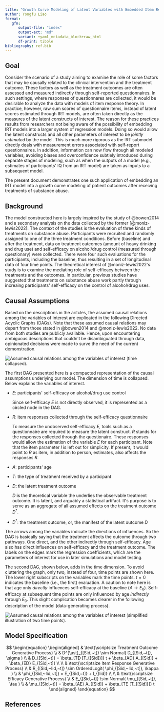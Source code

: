 ```yaml
---
title: "Growth Curve Modeling of Latent Variables with Embedded Item Response Models"
author: Yongfu Liao
format: 
   gfm:
      output-file: "index"
      output-ext: "md"
      variant: +yaml_metadata_block+raw_html
      df-print: tibble
bibliography: ref.bib
---
```


<!--
```{r setup, include=FALSE}
knitr::opts_chunk$set(
	message = FALSE,
	warning = FALSE,
	#results = 'hold',
	out.width = "100%",
	fig.align = 'center',
	comment = "",
	fig.dim = c(10, 5.5),
   dev='svglite',
   dev.args = list(bg = "transparent"),
   NULL
)
```
-->

Goal
-----

Consider the scenario of a study aiming to examine the role of some factors that
may be causally related to the clinical intervention and the treatment outcome.
These factors as well as the treatment outcomes are often assessed and measured
indirectly through self-reported questionnaires. In such settings, where
responses of questionnares are collected, it would be desirable to analyze the
data with models of item response theory. In practice, however, raw sum scores
of questionnaire items, instead of latent scores estimated through IRT models,
are often taken directly as the measures of the latent constructs of interest.
The reason for these practices results from researchers not being aware of the
possibility of embedding IRT models into a larger system of regression models.
Doing so would allow the latent constructs and all other parameters of interest
to be *jointly estimated* by the model. This is much more rigorous as the IRT
submodel directly deals with measurement errors associated with self-report
questionnaires. In addition, information can now flow through all modeled
variables, avoiding biases and overconfidence subtlely introduced during
separate stages of modeling, such as when the outputs of a model (e.g.,
estimates of participants' IQ from an IRT model) are taken as inputs to a
subsequent model.

The present document demonstrates one such application of embedding an IRT model
into a growth curve modeling of patient outcomes after receiving treatments of
substance abuse.


Background
----------

The model constructed here is largely inspired by the study of @bowen2014 and a
secondary analysis on the data collected by the former [@moniz-lewis2022]. The
context of the studies is the evaluation of three kinds of treatments on
substance abuse. Participants were recruited and randomly assigned to one of the
three treatment conditions. Before (baseline) and after the treatment, data on
treatment outcomes (amount of heavy drinking and drug use) and self-efficacy on
alcohol/drug control (measured through questionary) were collected. There were
four such evaluations for the participants, including the baseline, thus
resulting in a set of longitudinal data of four time points. The theoretical
interest of @moniz-lewis2022\'s study is to examine the mediating role of
self-efficacy between the treatments and the outcomes. In particular, previous
studies have suggested that treatments on substance abuse work partly through
increaing participants' self-efficacy on the control of alcohol/drug uses.


Causal Assumptions
------------------

Based on the descriptions in the aritcles, the assumed causal relations among
the variables of interest are explicated in the following Directed Acyclic
Graphs (DAGs). Note that these assumed causal relations may depart from those
stated in @bowen2014 and @moniz-lewis2022. No data from both studies are
publicly available. Hence, upon encountering ambiguous descriptions that
couldn't be disambiguated through data, opinionated decisions were made to surve
the need of the current demonstration.

![Assumed causal relations among the variables of interest (time collapsed).](./dag)

The first DAG presented here is a compacted representation of the causal
assumptions underlying our model. The dimension of time is collapsed. Below
explains the variables of interest.

- $E$: participants' self-efficacy on alcohol/drug use control
   
   Since self-efficacy $E$ is not directly observed, it is represented as a
   circled node in the DAG.

- $R$: item responses collected through the self-efficacy questionnaire 

   To measure the unobserved self-efficacy $E$, tools such as a questionnaire
   are required to measure the latent construct. $R$ stands for the responses
   collected through the questionaire. These responses would allow the
   estimation of the variable $E$ for each participant. Note that the item
   parameter $I$ is left out for simplicity. If present, it would point to $R$
   as item, in addition to person, estimates, also affects the responses $R$.

- $A$: participants' age

- $T$: the type of treatment received by a participant

- $D$: the latent treatment outcome 

   $D$ is the theoretical variable the underlies the observable treatment
   outcome. It is latent, and arguably a statistical artifact. It's purpose is
   to serve as an aggregate of all assumed effects on the treatment outcome
   $D^{\ast}$.

- $D^{\ast}$: the treatment outcome, or, the manifest of the latent outcome $D$

The arrows among the variables indicate the directions of influences. So the 
DAG is basically saying that the treatment affects the outcome through two 
pathways. One direct, and the other indirectly through self-efficacy. Age also
has direct influences on self-efficacy and the treatment outcome. The labels on
the edges mark the regression coefficients, which are the parameters of interest
for use in later simulations and model testing.

The second DAG, shown below, adds in the time dimension. To avoid cluttering the
graph, only two, instead of four, time points are shown here. The lower right
subscripts on the variables mark the time points. $t=0$ indicates the baseline
(i.e., the first) evaluation. A caution to note here is that age only *directly*
influences self-efficacy at the baseline ($A \rightarrow E_0$). Self-efficacy at
subsequent time points are only influenced by age *indirectly* through $E_0$.
This slight complication becomes clearer in the following description of the
model (data-generating process).

![Assumed causal relations among the variables of interest (simplified illustration of two time points).](./dag-longitudinal)



Model Specification
-------------------

$$
\begin{equation}
   \begin{aligned}
      & \text{\scriptsize Treatment Outcome Generative Process} \\
      & D^{\ast}_{[Sid,~t]} \sim Normal( D_{[Sid,~t]}, \sigma )                       \\
      & D_{[Sid,~t]} = \beta_{TD [T_{[Sid]}]} t + \beta_{AD} A_{[Sid]} + \beta_{ED} E_{[Sid,~t]}  \\
      \\
      & \text{\scriptsize Item Response Generative Process} \\
      & R_{[Sid,~Iid,~t]} \sim OrderedLogit( \phi_{[Sid,~Iid,~t]}, \kappa )    \\
      & \phi_{[Sid,~Iid,~t]} = E_{[Sid,~t]} + I_{[Iid]}                         \\
      \\
      & \text{\scriptsize Efficacy Generative Process} \\
      & E_{[Sid,~t]} \sim Normal( \mu_{[Sid,~t]}, \tau )                   \\
      & \mu_{[Sid,~t]} = \beta_{AE} A_{[Sid]}  + \beta_{TE [T_{[Sid]}]} t
   \end{aligned}
\end{equation}
$$


References
----------

